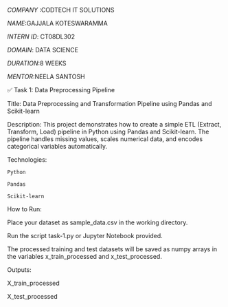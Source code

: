 *COMPANY* :CODTECH IT SOLUTIONS

*NAME*:GAJJALA KOTESWARAMMA

*INTERN ID*: CT08DL302

*DOMAIN*: DATA SCIENCE

*DURATION*:8 WEEKS

*MENTOR*:NEELA SANTOSH



✅ Task 1: Data Preprocessing Pipeline

Title: Data Preprocessing and Transformation Pipeline using Pandas and Scikit-learn

Description:
This project demonstrates how to create a simple ETL (Extract, Transform, Load) pipeline in Python using Pandas and Scikit-learn. The pipeline handles missing values, scales numerical data, and encodes categorical variables automatically.

Technologies:

    Python

    Pandas

    Scikit-learn
    
    
How to Run:

Place your dataset as sample_data.csv in the working directory.

Run the script task-1.py or Jupyter Notebook provided.

The processed training and test datasets will be saved as numpy arrays in the variables x_train_processed and x_test_processed.


Outputs:

X_train_processed

X_test_processed

